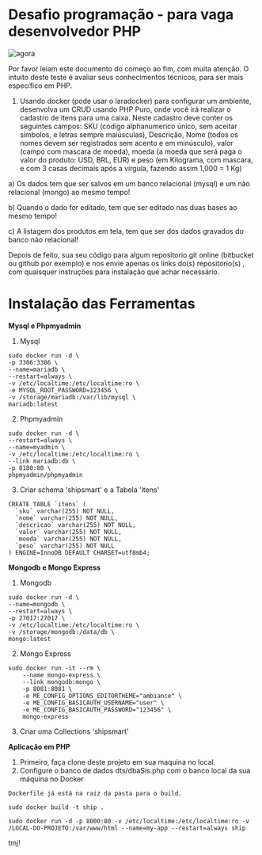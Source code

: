 # Desafio programação - para vaga desenvolvedor PHP

![agora](http://shipsmart.com.br/assets/img/logo.png)


Por favor leiam este documento do começo ao fim, com muita atenção.
O intuito deste teste é avaliar seus conhecimentos técnicos, para ser mais específico em PHP.

1. Usando docker (pode usar o laradocker) para configurar um ambiente, desenvolva um CRUD
usando PHP Puro, onde você irá realizar o cadastro de itens para uma caixa. Neste cadastro deve
conter os seguintes campos: SKU (codigo alphanumerico único, sem aceitar simbolos, e letras
sempre maiúsculas), Descrição, Nome (todos os nomes devem ser registrados sem acento e em
minúsculo), valor (campo com mascara de moeda), moeda (a moeda que será paga o valor do
produto: USD, BRL, EUR) e peso (em Kilograma, com mascara, e com 3 casas decimais após a
vírgula, fazendo assim 1,000 = 1 Kg)

a) Os dados tem que ser salvos em um banco relacional (mysql) e um não relacional (mongo) ao mesmo tempo!

b) Quando o dado for editado, tem que ser editado nas duas bases ao mesmo tempo!

c) A listagem dos produtos em tela, tem que ser dos dados gravados do banco não relacional!

Depois de feito, sua seu código para algum repositorio git online (bitbucket ou github por exemplo)
e nos envie apenas os links do(s) repositorio(s) , com quaisquer instruções para instalação que achar
necessário.

# Instalação das Ferramentas

**Mysql e Phpmyadmin**

1. Mysql 
```
sudo docker run -d \
-p 3306:3306 \
--name=mariadb \
--restart=always \
-v /etc/localtime:/etc/localtime:ro \
-e MYSQL_ROOT_PASSWORD=123456 \
-v /storage/mariadb:/var/lib/mysql \
mariadb:latest
```
2. Phpmyadmin
```
sudo docker run -d \
--restart=always \
--name=myadmin \
-v /etc/localtime:/etc/localtime:ro \
--link mariadb:db \
-p 8180:80 \
phpmyadmin/phpmyadmin
```
3. Criar schema 'shipsmart' e a Tabela 'itens'

```
CREATE TABLE `itens` (
  `sku` varchar(255) NOT NULL,
  `nome` varchar(255) NOT NULL,
  `descricao` varchar(255) NOT NULL,
  `valor` varchar(255) NOT NULL,
  `moeda` varchar(255) NOT NULL,
  `peso` varchar(255) NOT NULL
) ENGINE=InnoDB DEFAULT CHARSET=utf8mb4;
```
**Mongodb e Mongo Express**

1. Mongodb
```
sudo docker run -d \
--name=mongodb \
--restart=always \
-p 27017:27017 \
-v /etc/localtime:/etc/localtime:ro \
-v /storage/mongodb:/data/db \
mongo:latest
```
2. Mongo Express

```
sudo docker run -it --rm \
    --name mongo-express \
    --link mongodb:mongo \
    -p 8081:8081 \
    -e ME_CONFIG_OPTIONS_EDITORTHEME="ambiance" \
    -e ME_CONFIG_BASICAUTH_USERNAME="user" \
    -e ME_CONFIG_BASICAUTH_PASSWORD="123456" \
    mongo-express
```
3. Criar uma Collections 'shipsmart'

**Aplicação em PHP**

1. Primeiro, faça clone deste projeto em sua maquina no local.
2. Configure o banco de dados dts/dbaSis.php com o banco local da sua máquina no Docker

```
Dockerfile já está na raiz da pasta para o build.
```

```
sudo docker build -t ship .
```

```
sudo docker run -d -p 8000:80 -v /etc/localtime:/etc/localtime:ro -v /LOCAL-DO-PROJETO:/var/www/html --name=my-app --restart=always ship
```

tmj! 